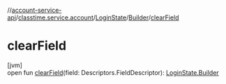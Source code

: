 //[account-service-api](../../../../index.md)/[classtime.service.account](../../index.md)/[LoginState](../index.md)/[Builder](index.md)/[clearField](clear-field.md)

# clearField

[jvm]\
open fun [clearField](clear-field.md)(field: Descriptors.FieldDescriptor): [LoginState.Builder](index.md)
